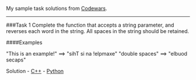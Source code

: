 My sample task solutions from [Codewars](https://www.codewars.com).

---
###Task 1
Complete the function that accepts a string parameter, and reverses each word in the string. All spaces in the string should be retained.

####Examples

"This is an example!" ==> "sihT si na !elpmaxe"
"double  spaces"      ==> "elbuod  secaps"

Solution
    - [C++](solutions/cpp/task_001.cpp)
    - [Python](solutions/python/task_001.cpp)